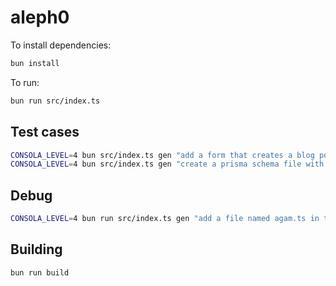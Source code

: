 # aleph0

To install dependencies:

```bash
bun install
```

To run:

```bash
bun run src/index.ts
```

## Test cases

```bash
CONSOLA_LEVEL=4 bun src/index.ts gen "add a form that creates a blog post" -p ../../examples/next
CONSOLA_LEVEL=4 bun src/index.ts gen "create a prisma schema file with a blog model" -p ../../examples/next
```

## Debug

```bash
CONSOLA_LEVEL=4 bun run src/index.ts gen "add a file named agam.ts in the app/ folder" -p ../../examples/next -rd false
```

## Building

`bun run build`
